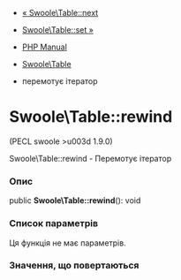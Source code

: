 - [« Swoole\Table::next](swoole-table.next.md)
- [Swoole\Table::set »](swoole-table.set.md)

- [PHP Manual](index.md)
- [Swoole\Table](class.swoole-table.md)
- перемотує ітератор

# Swoole\Table::rewind

(PECL swoole \>u003d 1.9.0)

Swoole\Table::rewind - Перемотує ітератор

### Опис

public **Swoole\Table::rewind**(): void

### Список параметрів

Ця функція не має параметрів.

### Значення, що повертаються
